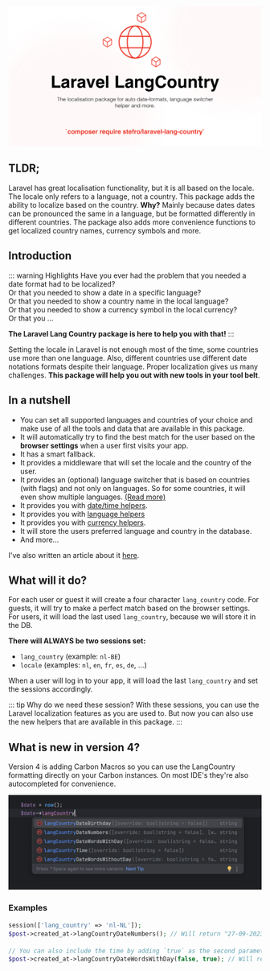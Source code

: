 ![laravel-langcountry.png](./public/laravel-langcountry.png)

## TLDR;

Laravel has great localisation functionality, but it is all based on the locale. The locale only refers to a language,
not a country. This package adds the ability to localize based on the country.
**Why?** Mainly because dates dates can be pronounced the same in a language, but be formatted differently in different
countries.
The package also adds more convenience functions to get localized country names, currency symbols and more.

## Introduction

::: warning Highlights
Have you ever had the problem that you needed a date format had to be localized? <br>
Or that you needed to show a date in a specific language? <br>
Or that you needed to show a country name in the local language? <br>
Or that you needed to show a currency symbol in the local currency? <br>
Or that you ...

**The Laravel Lang Country package is here to help you with that!**
:::

Setting the locale in Laravel is not enough most of the time, some countries use more than one language. Also,
different countries use different date notations formats despite their language. Proper localization gives us many
challenges. **This package will help you out with new tools in your tool belt**.

## In a nutshell

* You can set all supported languages and countries of your choice and make use of all the tools and data that are
  available in this package.
* It will automatically try to find the best match for the user based on the **browser settings** when a user first
  visits your app.
* It has a smart fallback.
* It provides a middleware that will set the locale and the country of the user.
* It provides an (optional) language switcher that is based on countries (with flags) and not only on languages. So for
  some countries, it will even show multiple languages. [(Read more)](/usage/language-switcher)
* It provides you with [date/time helpers](/usage/date-time).
* It provides you with [language helpers](/usage/language)
* It provides you with [currency helpers](/usage/currency).
* It will store the users preferred language and country in the database.
* And more...

I've also written an article about
it [here](https://stefrouschop.nl/why-a-locale-is-sometimes-not-enough-in-laravel-28b1e82029cc).

## What will it do?

For each user or guest it will create a four character `lang_country` code. For guests, it will try to make a perfect
match based on the browser settings. For users, it will load the last used `lang_country`, because we will store it in
the DB.

**There will ALWAYS be two sessions set:**

- `lang_country` (example: `nl-BE`)
- `locale` (examples: `nl`, `en`, `fr`, `es`, `de`, ...)

When a user will log in to your app, it will load the last `lang_country` and set the sessions accordingly.

::: tip Why do we need these session?
With these sessions, you can use the Laravel localization features as you are used to. But now you can also use the new
helpers that are available in this package.
:::

## What is new in version 4?

Version 4 is adding Carbon Macros so you can use the LangCountry formatting directly on your Carbon instances. On most
IDE's they're also autocompleted for convenience.

![autocomplete.png](./public/autocomplete.png)

### Examples

```php
session(['lang_country' => 'nl-NL']);
$post->created_at->langCountryDateNumbers(); // Will return "27-09-2023"

// You can also include the time by adding `true` as the second parameter.
$post->created_at->langCountryDateWordsWithDay(false, true); // Will return "Wednesday September 27th 2023 01:05 pm"


```
